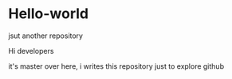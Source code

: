 # Hello-world
jsut another repository

Hi developers 

it's master over here, i writes this repository just to explore github
